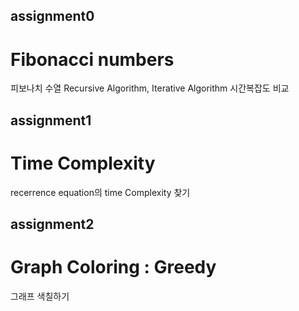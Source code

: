 ## assignment0

# Fibonacci numbers

피보나치 수열 Recursive Algorithm, Iterative Algorithm 시간복잡도 비교

## assignment1

# Time Complexity

recerrence equation의 time Complexity 찾기

## assignment2

# Graph Coloring : Greedy

그래프 색칠하기
